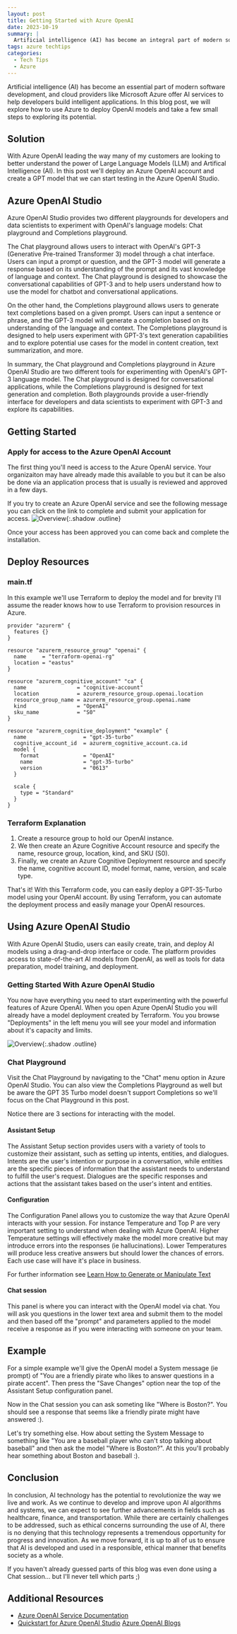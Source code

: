 ```yaml
---
layout: post
title: Getting Started with Azure OpenAI 
date: 2023-10-19
summary: |
  Artificial intelligence (AI) has become an integral part of modern software developmen.  In this post will take a peak at some of the new exciting features in Azure related to AI and help you get started. 
tags: azure techtips
categories:
  - Tech Tips
  - Azure
---
```


Artificial intelligence (AI) has become an essential part of modern software
development, and cloud providers like Microsoft Azure offer AI services to help
developers build intelligent applications.  In this blog post, we will explore how
to use Azure to deploy OpenAI models and take a few small steps to exploring its
potential.

## Solution
With Azure OpenAI leading the way many of my customers are looking to better
understand the power of Large Language Models (LLM) and Artifical Intelligence
(AI).  In this post we'll deploy an Azure OpenAI account and create a GPT
model that we can start testing in the Azure OpenAI Studio.

## Azure OpenAI Studio
Azure OpenAI Studio provides two different playgrounds for developers and data
scientists to experiment with OpenAI's language models: Chat playground and
Completions playground.

The Chat playground allows users to interact with OpenAI's GPT-3 (Generative
Pre-trained Transformer 3) model through a chat interface. Users can input a
prompt or question, and the GPT-3 model will generate a response based on its
understanding of the prompt and its vast knowledge of language and context. The
Chat playground is designed to showcase the conversational capabilities of GPT-3
and to help users understand how to use the model for chatbot and conversational
applications.

On the other hand, the Completions playground allows users to generate text
completions based on a given prompt. Users can input a sentence or phrase, and
the GPT-3 model will generate a completion based on its understanding of the
language and context. The Completions playground is designed to help users
experiment with GPT-3's text generation capabilities and to explore potential
use cases for the model in content creation, text summarization, and more.

In summary, the Chat playground and Completions playground in Azure OpenAI
Studio are two different tools for experimenting with OpenAI's GPT-3 language
model. The Chat playground is designed for conversational applications, while
the Completions playground is designed for text generation and completion. Both
playgrounds provide a user-friendly interface for developers and data scientists
to experiment with GPT-3 and explore its capabilities.
## Getting Started
### Apply for access to the Azure OpenAI Account

The first thing you'll need is access to the Azure OpenAI service.  Your
organizaiton may have already made this available to you but it can be also
be done via an application process that is usually is reviewed and approved
in a few days.  

If you try to create an Azure OpenAI service and see the following message you
can click on the link to complete and submit your application for access.
![Overview](/images/2023-10-19-getting-started-with-openai/openai-service-unavailable.png){:.shadow .outline}

Once your access has been approved you can come back and complete the
installation.

## Deploy Resources
### main.tf
In this example we'll use Terraform to deploy the model and for brevity I'll
assume the reader knows how to use Terraform to provision resources in Azure.

```terminal
provider "azurerm" {  
  features {}  
}  
  
resource "azurerm_resource_group" "openai" {  
  name     = "terraform-openai-rg"  
  location = "eastus"  
}  
  
resource "azurerm_cognitive_account" "ca" {  
  name                = "cognitive-account"  
  location            = azurerm_resource_group.openai.location  
  resource_group_name = azurerm_resource_group.openai.name  
  kind                = "OpenAI"  
  sku_name            = "S0"  
}  
  
resource "azurerm_cognitive_deployment" "example" {  
  name                  = "gpt-35-turbo"  
  cognitive_account_id  = azurerm_cognitive_account.ca.id  
  model {  
    format              = "OpenAI"  
    name                = "gpt-35-turbo"  
    version             = "0613"  
  }  
  
  scale {  
    type = "Standard"  
  }  
}  

```

### Terraform Explanation
1. Create a resource group to hold our OpenAI instance.
1. We then create an Azure Cognitive Account resource and specify the name, resource group, location, kind, and SKU (S0).
1. Finally, we create an Azure Cognitive Deployment resource and specify the name, cognitive account ID, model format, name, version, and scale type.

That's it! With this Terraform code, you can easily deploy a GPT-35-Turbo model
using your OpenAI account. By using Terraform, you can automate the deployment
process and easily manage your OpenAI resources.

## Using Azure OpenAI Studio

With Azure OpenAI Studio, users can easily create, train, and deploy AI models
using a drag-and-drop interface or code. The platform provides access to
state-of-the-art AI models from OpenAI, as well as tools for data preparation,
model training, and deployment.

### Getting Started With Azure OpenAI Studio
You now have everything you need to start experimenting with the powerful
features of Azure OpenAI.  When you open Azure OpenAI Studio you will already
have a model deployment created by Terraform.  You you browse "Deployments" in the left menu you will
see your model and information about it's capacity and limits.

![Overview](/images/2023-10-19-getting-started-with-openai/openai-deployments.png){:.shadow .outline}

### Chat Playground
Visit the Chat Playground by navigating to the "Chat" menu option in Azure
OpenAI Studio. You can also view the Completions Playground as well but be aware
the GPT 35 Turbo model doesn't support Completions so we'll focus on the Chat
Playground in this post.

Notice there are 3 sections for interacting with the model.

#### Assistant Setup
The Assistant Setup section provides users with a variety of tools to customize
their assistant, such as setting up intents, entities, and dialogues. Intents
are the user's intention or purpose in a conversation, while entities are the
specific pieces of information that the assistant needs to understand to fulfill
the user's request. Dialogues are the specific responses and actions that the
assistant takes based on the user's intent and entities.
   
#### Configuration
The Configuration Panel allows you to customize the way that Azure OpenAI
interacts with your session.  For instance Temperature and Top P are very important
setting to understand when dealing with Azure OpenAI.  Higher Temperature
settings will effectively make the model more creative but may introduce errors
into the responses (ie hallucinations).  Lower Temperatures will produce less
creative answers but should lower the chances of errors.  Each use case will
have it's place in business.  

For further information see [Learn How to Generate or Manipulate
Text](https://learn.microsoft.com/en-us/azure/ai-services/openai/how-to/completions)

#### Chat session
This panel is where you can interact with the OpenAI model via chat.  You will
ask you questions in the lower text area and submit them to the model and then
based off the "prompt" and parameters applied to the model receive a response as
if you were interacting with someone on your team.

## Example
For a simple example we'll give the OpenAI model a System message (ie prompt) of
"You are a friendly pirate who likes to answer questions in a pirate accent".
Then press the "Save Changes" option near the top of the Assistant Setup
configuration panel.

Now in the Chat session you can ask someting like "Where is Boston?".  You
should see a response that seems like a friendly pirate might have answered :).

Let's try something else.  How about setting the System Message to something
like "You are a baseball player who can't stop talking about baseball" and then
ask the model "Where is Boston?".  At this you'll probably hear something about
Boston and baseball :).

## Conclusion
In conclusion, AI technology has the potential to revolutionize the way we live
and work. As we continue to develop and improve upon AI algorithms and systems,
we can expect to see further advancements in fields such as healthcare, finance,
and transportation. While there are certainly challenges to be addressed, such
as ethical concerns surrounding the use of AI, there is no denying that this
technology represents a tremendous opportunity for progress and innovation. As
we move forward, it is up to all of us to ensure that AI is developed and used
in a responsible, ethical manner that benefits society as a whole.

If you haven't already guessed parts of this blog was even done using a Chat
session... but I'll never tell which parts ;)

## Additional Resources
* [Azure OpenAI Service Documentation](https://learn.microsoft.com/en-us/azure/ai-services/openai/)
* [Quickstart for Azure OpenAI
Studio](https://learn.microsoft.com/en-us/azure/ai-services/openai/quickstart)
[Azure OpenAI Blogs](https://azure.microsoft.com/en-us/blog/tag/ai/)

